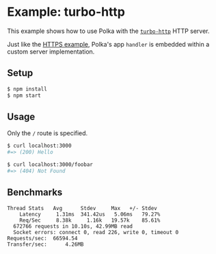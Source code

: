 # Example: turbo-http

This example shows how to use Polka with the [`turbo-http`](https://github.com/mafintosh/turbo-http) HTTP server.

Just like the [HTTPS example](https://github.com/lukeed/polka/tree/master/examples/with-https), Polka's app `handler` is embedded within a custom server implementation.

## Setup

```sh
$ npm install
$ npm start
```

## Usage

Only the `/` route is specified.

```sh
$ curl localhost:3000
#=> (200) Hello

$ curl localhost:3000/foobar
#=> (404) Not Found
```

## Benchmarks

```
Thread Stats   Avg      Stdev     Max   +/- Stdev
    Latency     1.31ms  341.42us   5.06ms   79.27%
    Req/Sec     8.38k     1.16k   19.57k    85.61%
  672766 requests in 10.10s, 42.99MB read
  Socket errors: connect 0, read 226, write 0, timeout 0
Requests/sec:  66594.54
Transfer/sec:      4.26MB
```
